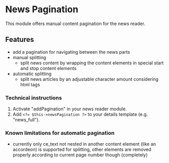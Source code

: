 # News Pagination

This module offers manual content pagination for the news reader.

## Features

- add a pagination for navigating between the news parts
- manual splitting
    - split news content by wrapping the content elements in special start and stop content elements
- automatic splitting
    - split news articles by an adjustable character amount considering html tags

### Technical instructions

1. Activate "addPagination" in your news reader module.
2. Add `<?= $this->newsPagination ?>` to your details template (e.g. "news_full").

### Known limitations for automatic pagination

- currently only ce_text not nested in another content element (like an accordeon) is supported for splitting, other elements are removed properly according to current page number though (completely)